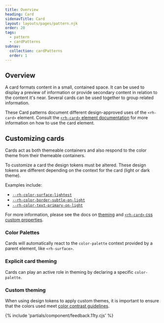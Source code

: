 ```yaml
---
title: Overview
heading: Card
sidenavTitle: Card
layout: layouts/pages/pattern.njk
order: 20
tags:
  - pattern
  - cardPatterns
subnav:
  collection: cardPatterns
  order: 1
---
```


<script type="module" data-helmet>
  import '@rhds/elements/lib/elements/rh-context-picker/rh-context-picker.js';
  import '@rhds/elements/rh-card/rh-card.js';
  import '@rhds/elements/rh-cta/rh-cta.js';
  import '@rhds/elements/rh-surface/rh-surface.js';
  import '@rhds/elements/rh-avatar/rh-avatar.js';
  import '@rhds/elements/rh-accordion/rh-accordion.js';
</script>

<link rel="stylesheet" data-helmet href="/assets/packages/@rhds/elements/elements/rh-table/rh-table-lightdom.css">
<link rel="stylesheet" data-helmet href="/styles/samp.css">

## Overview

A card formats content in a small, contained space. It can be used to display a
preview of information or provide secondary content in relation to the content
it's near. Several cards can be used together to group related information.

<rh-alert state="info">These Card patterns document different design-approved 
  uses of the `<rh-card>` element. Consult the [`<rh-card>` element documentation][element]
  for more information on how to use the card element.</rh-alert>

## Customizing cards

Cards act as both themeable containers and also respond to the color theme from
their themeable containers. 

To customize a card the design tokens must be altered. These design tokens are 
different depending on the context for the card (light or dark theme).

Examples include:

- [`--rh-color-surface-lightest`][lightest]
- [`--rh-color-border-subtle-on-light`][border-subtle]
- [`--rh-color-text-primary-on-light`][text-primary]

For more information, please see the docs on [theming][theming] and
[`<rh-card>` css custom properties][css-props].

### Color Palettes

Cards will automatically react to the `color-palette` context provided by a 
parent element, like `<rh-surface>`.

<div id="card-themes" class="grid sm-two-columns">
  <uxdot-pattern allow="light, lighter, lightest"
                 color-palette="lightest"
                 src="./patterns/themes.html"></uxdot-pattern>
  <uxdot-pattern allow="dark, darker, darkest"
                 color-palette="darkest"
                 src="./patterns/themes.html"></uxdot-pattern>
</div>

### Explicit card theming

Cards can play an active role in theming by declaring a specific `color-palette`.

<uxdot-pattern src="./patterns/explicit-themes.html">
</uxdot-pattern>

### Custom theming

When using design tokens to apply custom themes, it is important to ensure that 
the colors used meet [color contrast guidelines][color-contrast].

<uxdot-pattern src="./patterns/custom-themes.html">
</uxdot-pattern>

{% include 'partials/component/feedback.11ty.cjs' %}

[element]: /elements/card
[css-props]: /elements/card/code/#css-custom-properties
[color-contrast]: /accessibility/design/#contrast
[theming]: /theming/
[lightest]: /tokens/color/#rh-color-surface-lightest
[border-subtle]: /tokens/border/#rh-color-border-subtle-on-light
[text-primary]: /tokens/font/#rh-color-text-primary-on-light
